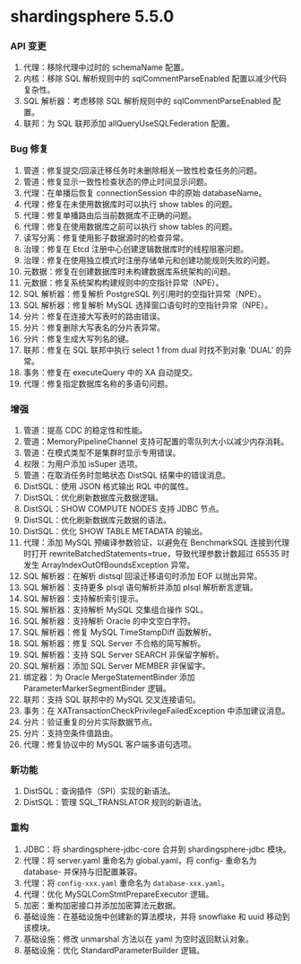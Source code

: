 # shardingsphere 5.5.0

### API 变更

1. 代理：移除代理中过时的 schemaName 配置。
2. 内核：移除 SQL 解析规则中的 sqlCommentParseEnabled 配置以减少代码复杂性。
3. SQL 解析器：考虑移除 SQL 解析规则中的 sqlCommentParseEnabled 配置。
4. 联邦：为 SQL 联邦添加 allQueryUseSQLFederation 配置。

### Bug 修复

1. 管道：修复提交/回滚迁移任务时未删除相关一致性检查任务的问题。
2. 管道：修复显示一致性检查状态的停止时间显示问题。
3. 代理：在单播后恢复 connectionSession 中的原始 databaseName。
4. 代理：修复在未使用数据库时可以执行 show tables 的问题。
5. 代理：修复单播路由后当前数据库不正确的问题。
6. 代理：修复在使用数据库之前可以执行 show tables 的问题。
7. 读写分离：修复使用影子数据源时的检查异常。
8. 治理：修复在 Etcd 注册中心创建逻辑数据库时的线程阻塞问题。
9. 治理：修复在使用独立模式时注册存储单元和创建功能规则失败的问题。
10. 元数据：修复在创建数据库时未构建数据库系统架构的问题。
11. 元数据：修复系统架构构建规则中的空指针异常（NPE）。
12. SQL 解析器：修复解析 PostgreSQL 列引用时的空指针异常（NPE）。
13. SQL 解析器：修复解析 MySQL 选择窗口语句时的空指针异常（NPE）。
14. 分片：修复在连接大写表时的路由错误。
15. 分片：修复删除大写表名的分片表异常。
16. 分片：修复生成大写列名的键。
17. 联邦：修复在 SQL 联邦中执行 select 1 from dual 时找不到对象 'DUAL' 的异常。
18. 事务：修复在 executeQuery 中的 XA 自动提交。
19. 代理：修复指定数据库名称的多语句问题。

### 增强

1. 管道：提高 CDC 的稳定性和性能。
2. 管道：MemoryPipelineChannel 支持可配置的零队列大小以减少内存消耗。
3. 管道：在模式类型不是集群时显示专用错误。
4. 权限：为用户添加 isSuper 选项。
5. 管道：在取消任务时忽略状态 DistSQL 结果中的错误消息。
6. DistSQL：使用 JSON 格式输出 RQL 中的属性。
7. DistSQL：优化刷新数据库元数据逻辑。
8. DistSQL：SHOW COMPUTE NODES 支持 JDBC 节点。
9. DistSQL：优化刷新数据库元数据的语法。
10. DistSQL：优化 SHOW TABLE METADATA 的输出。
11. 代理：添加 MySQL 预编译参数验证，以避免在 BenchmarkSQL 连接到代理时打开 rewriteBatchedStatements=true，导致代理参数计数超过 65535 时发生 ArrayIndexOutOfBoundsException 异常。
12. SQL 解析器：在解析 distsql 回滚迁移语句时添加 EOF 以抛出异常。
13. SQL 解析器：支持更多 plsql 语句解析并添加 plsql 解析断言逻辑。
14. SQL 解析器：支持解析索引提示。
15. SQL 解析器：支持解析 MySQL 交集组合操作 SQL。
16. SQL 解析器：支持解析 Oracle 的中文空白字符。
17. SQL 解析器：修复 MySQL TimeStampDiff 函数解析。
18. SQL 解析器：修复 SQL Server 不合格的简写解析。
19. SQL 解析器：支持 SQL Server SEARCH 非保留字解析。
20. SQL 解析器：添加 SQL Server MEMBER 非保留字。
21. 绑定器：为 Oracle MergeStatementBinder 添加 ParameterMarkerSegmentBinder 逻辑。
22. 联邦：支持 SQL 联邦中的 MySQL 交叉连接语句。
23. 事务：在 XATransactionCheckPrivilegeFailedException 中添加建议消息。
24. 分片：验证重复的分片实际数据节点。
25. 分片：支持空条件值路由。
26. 代理：修复协议中的 MySQL 客户端多语句选项。

### 新功能

1. DistSQL：查询插件（SPI）实现的新语法。
2. DistSQL：管理 SQL_TRANSLATOR 规则的新语法。

### 重构

1. JDBC：将 shardingsphere-jdbc-core 合并到 shardingsphere-jdbc 模块。
2. 代理：将 server.yaml 重命名为 global.yaml，将 config- 重命名为 database- 并保持与旧配置兼容。
3. 代理：将 `config-xxx.yaml` 重命名为 `database-xxx.yaml`。
4. 代理：优化 MySQLComStmtPrepareExecutor 逻辑。
5. 加密：重构加密接口并添加加密算法元数据。
6. 基础设施：在基础设施中创建新的算法模块，并将 snowflake 和 uuid 移动到该模块。
7. 基础设施：修改 unmarshal 方法以在 yaml 为空时返回默认对象。
8. 基础设施：优化 StandardParameterBuilder 逻辑。
```